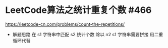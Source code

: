 # LeetCode算法之统计重复个数 #466
https://leetcode-cn.com/problems/count-the-repetitions/

- 解题思路
在 s1 字符串中匹配 s2 统计个数 除以 n2
s1 字符串需要拼接  用二重循环代替